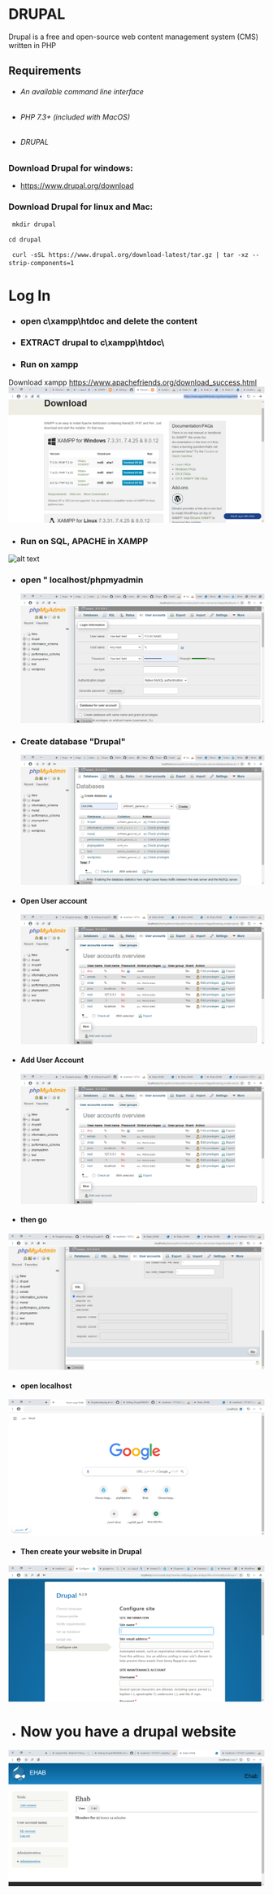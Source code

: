 # DRUPAL
Drupal  is a free and open-source web content management system (CMS) written in PHP 
## Requirements
 - ###### An available command line interface
 - ###### PHP 7.3+ (included with MacOS)
 - ###### DRUPAL

### Download Drupal for windows:
- https://www.drupal.org/download

### Download Drupal for linux and Mac:
```
 mkdir drupal
```
```
cd drupal
```
```
 curl -sSL https://www.drupal.org/download-latest/tar.gz | tar -xz --strip-components=1
```

#  Log In 

- ### open c\xampp\htdoc and delete the content 

- ### EXTRACT drupal to c\xampp\htdoc\


- ### Run on xampp 

Download xampp https://www.apachefriends.org/download_success.html
  ![alt text](https://github.com/Ehab2311/Drupal/blob/main/d%20xampp.png)
- ### Run on SQL, APACHE in XAMPP 
 ![alt text](https://github.com/Ehab2311/Drupal/blob/main/XAMPP%20Control%20Panel%20v3.3.0%20%20%20%5B%20Compiled_%20Apr%206th%202021%20%5D%2023_11_2021%2012_49_37%20%D9%85.png)
- ### open  " localhost/phpmyadmin 
  ![alt text](https://github.com/Ehab2311/Drupal/blob/main/PHP.png)
- ### Create database "Drupal"
  ![alt text](https://github.com/Ehab2311/Drupal/blob/main/PHP2.png)
- #### Open User account 
  ![alt text](https://github.com/Ehab2311/Drupal/blob/main/add%202.png)
   
- #### Add User Account
  ![alt text](https://github.com/Ehab2311/Drupal/blob/main/add%20user%20account.png)
-  #### then go 
  ![alt text](https://github.com/Ehab2311/Drupal/blob/main/add%204.png)
- #### open localhost
 ![alt text](https://github.com/Ehab2311/Drupal/blob/main/local.png)

- #### Then create your website in Drupal 
![alt text](https://github.com/Ehab2311/Drupal/blob/main/image.png)
- # Now you have a drupal website 
![alt text](https://github.com/Ehab2311/Drupal/blob/main/web.png)

